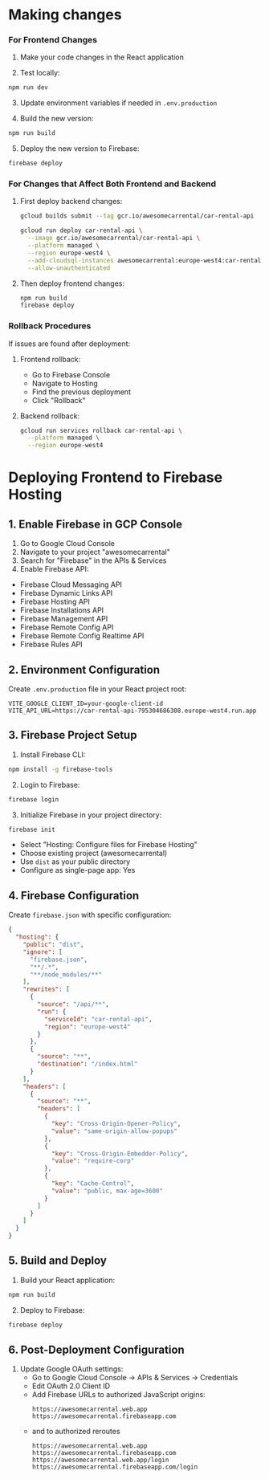 # Making changes
### For Frontend Changes

1. Make your code changes in the React application

2. Test locally:
```bash
npm run dev
```

3. Update environment variables if needed in `.env.production`

4. Build the new version:
```bash
npm run build
```

5. Deploy the new version to Firebase:
```bash
firebase deploy
```

### For Changes that Affect Both Frontend and Backend

1. First deploy backend changes:
   ```bash
   gcloud builds submit --tag gcr.io/awesomecarrental/car-rental-api
   
   gcloud run deploy car-rental-api \
     --image gcr.io/awesomecarrental/car-rental-api \
     --platform managed \
     --region europe-west4 \
     --add-cloudsql-instances awesomecarrental:europe-west4:car-rental-pg-0 \
     --allow-unauthenticated
   ```

2. Then deploy frontend changes:
   ```bash
   npm run build
   firebase deploy
   ```

### Rollback Procedures

If issues are found after deployment:

1. Frontend rollback:
   - Go to Firebase Console
   - Navigate to Hosting
   - Find the previous deployment
   - Click "Rollback"

2. Backend rollback:
   ```bash
   gcloud run services rollback car-rental-api \
     --platform managed \
     --region europe-west4
   ```

# Deploying Frontend to Firebase Hosting

## 1. Enable Firebase in GCP Console

1. Go to Google Cloud Console
2. Navigate to your project "awesomecarrental"
3. Search for "Firebase" in the APIs & Services
4. Enable Firebase API:			
- Firebase Cloud Messaging API					
- Firebase Dynamic Links API					
- Firebase Hosting API					
- Firebase Installations API					
- Firebase Management API					
- Firebase Remote Config API					
- Firebase Remote Config Realtime API					
- Firebase Rules API

## 2. Environment Configuration

Create `.env.production` file in your React project root:
```
VITE_GOOGLE_CLIENT_ID=your-google-client-id
VITE_API_URL=https://car-rental-api-795304686308.europe-west4.run.app
```

## 3. Firebase Project Setup

1. Install Firebase CLI:
```bash
npm install -g firebase-tools
```

2. Login to Firebase:
```bash
firebase login
```

3. Initialize Firebase in your project directory:
```bash
firebase init
```
- Select "Hosting: Configure files for Firebase Hosting"
- Choose existing project (awesomecarrental)
- Use `dist` as your public directory
- Configure as single-page app: Yes

## 4. Firebase Configuration

Create `firebase.json` with specific configuration:
```json
{
  "hosting": {
    "public": "dist",
    "ignore": [
      "firebase.json",
      "**/.*",
      "**/node_modules/**"
    ],
    "rewrites": [
      {
        "source": "/api/**",
        "run": {
          "serviceId": "car-rental-api",
          "region": "europe-west4"
        }
      },
      {
        "source": "**",
        "destination": "/index.html"
      }
    ],
    "headers": [
      {
        "source": "**",
        "headers": [
          {
            "key": "Cross-Origin-Opener-Policy",
            "value": "same-origin-allow-popups"
          },
          {
            "key": "Cross-Origin-Embedder-Policy",
            "value": "require-corp"
          },
          {
            "key": "Cache-Control",
            "value": "public, max-age=3600"
          }
        ]
      }
    ]
  }
}
```

## 5. Build and Deploy

1. Build your React application:
```bash
npm run build
```

2. Deploy to Firebase:
```bash
firebase deploy
```

## 6. Post-Deployment Configuration

1. Update Google OAuth settings:
   - Go to Google Cloud Console → APIs & Services → Credentials
   - Edit OAuth 2.0 Client ID
   - Add Firebase URLs to authorized JavaScript origins:
     ```
     https://awesomecarrental.web.app
     https://awesomecarrental.firebaseapp.com
     ```
   - and to authorized reroutes
     ```
     https://awesomecarrental.web.app
     https://awesomecarrental.firebaseapp.com
     https://awesomecarrental.web.app/login
     https://awesomecarrental.firebaseapp.com/login
     ```